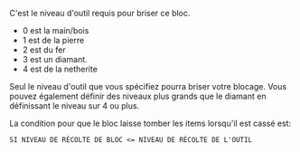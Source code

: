 C'est le niveau d'outil requis pour briser ce bloc.

* 0 est la main/bois
* 1 est de la pierre
* 2 est du fer
* 3 est un diamant.
* 4 est de la netherite

Seul le niveau d'outil que vous spécifiez pourra briser votre blocage. Vous pouvez également définir des niveaux plus grands que le diamant en définissant le niveau sur 4 ou plus.

La condition pour que le bloc laisse tomber les items lorsqu'il est cassé est:

`SI NIVEAU DE RÉCOLTE DE BLOC <= NIVEAU DE RÉCOLTE DE L'OUTIL`
